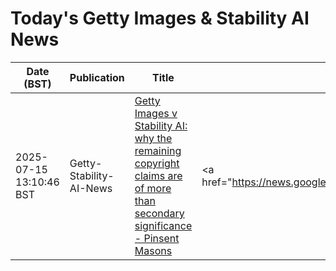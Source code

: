 # Today's Getty Images & Stability AI News

| Date (BST) | Publication | Title | Summary |
|------------|-------------|-------|---------|
| 2025-07-15 13:10:46 BST | Getty-Stability-AI-News | [Getty Images v Stability AI: why the remaining copyright claims are of more than secondary significance - Pinsent Masons](https://news.google.com/rss/articles/CBMipwFBVV95cUxPaDN5T3lNYUlIOFFIRnBKZU1XbGpOWFpuYk1GUG11X2ZFNE5GNFRfNl9xbzRnYkdDUzYtV1k5em1JMTh3MlB0c1ZweTZlUkROSHRjX1J5WEF1RHJwNGxXekNiR3pjM0xlMEc5WG1oOEN5SWdEandWeVpBM2VfeTBuRnVYeGc0dXFndV9IZHZkSFhXMm5SQmt4cXJ6Ylk3VnhlZG54ZmphVQ?oc=5) | <a href="https://news.google.com/rss/articles/CBMipwFBVV95cUxPaDN5T3lNYUlIOFFIRnBKZU1XbGpOWFpuYk1GUG11X2ZFNE5GNFRfNl9xbzRnYkdDUzYtV1k5em1JMTh3MlB0c1ZweTZlUkROSHRjX1J5WEF1RHJwNGxXekNiR3pjM0xlMEc5WG1oOE... |
